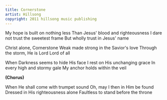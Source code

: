 ```yaml
---
title: Cornerstone
artist: Hillsong
copyright: 2011 hillsong music publishing
---
```


My hope is built on nothing less
Than Jesus' blood and righteousness
I dare not trust the sweetest frame
But wholly trust in Jesus' name

Christ alone, Cornerstone
Weak made strong in the Savior's love
Through the storm, He is Lord
Lord of all

When Darkness seems to hide His face
I rest on His unchanging grace
In every high and stormy gale
My anchor holds within the veil

<strong>(Chorus)</strong>

When He shall come with trumpet sound
Oh, may I then in Him be found
Dressed in His righteousness alone
Faultless to stand before the throne














